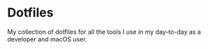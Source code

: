 # Dotfiles

My collection of dotfiles for all the tools I use in my day-to-day as a developer and macOS user.